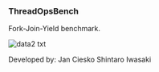 ### ThreadOpsBench
Fork-Join-Yield benchmark. 



![data2 txt](https://github.com/janciesko/ThreadOpsBench/assets/755191/d68fb22f-221e-4b14-aa71-b4a6ddc6e9a6)

Developed by:
Jan Ciesko
Shintaro Iwasaki
